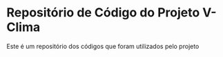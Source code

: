 # Repositório de Código do Projeto V-Clima

Este é um repositório dos códigos que foram utilizados pelo projeto
